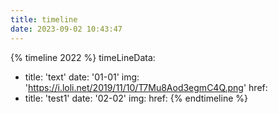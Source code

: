 ```yaml
---
title: timeline
date: 2023-09-02 10:43:47
---
```

{% timeline 2022 %}
timeLineData:
 - title: 'text'
   date: '01-01'
   img: 'https://i.loli.net/2019/11/10/T7Mu8Aod3egmC4Q.png'
   href: 
 - title: 'test1'
   date: '02-02'
   img:
   href:
{% endtimeline %}